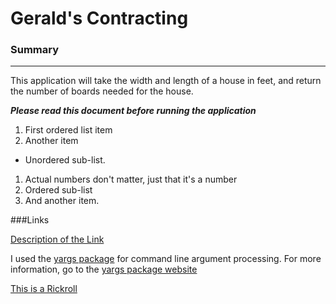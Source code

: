 # Gerald's Contracting

### Summary
---

This application will take the width and length of a house in feet, and return the number of boards needed for the house.

**_Please read this document before running the application_**

1. First ordered list item
2. Another item
  * Unordered sub-list. 
1. Actual numbers don't matter, just that it's a number
  2. Ordered sub-list
3. And another item.

###Links

[Description of the Link](google.com)

I used the [yargs package][1] for command line argument processing.  For more information, go to the [yargs package website][1]

[This is a Rickroll](https://www.youtube.com/watch?v=dQw4w9WgXcQ)

[1]: https://www.npmjs.com/package/yargs